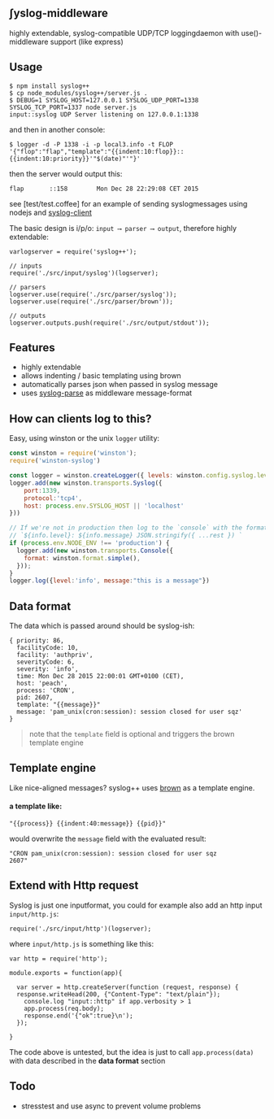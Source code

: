 ## ʃyslog-middleware

highly extendable, syslog-compatible UDP/TCP loggingdaemon with use()-middleware support (like express)

## Usage 

    $ npm install syslog++
    $ cp node_modules/syslog++/server.js .
    $ DEBUG=1 SYSLOG_HOST=127.0.0.1 SYSLOG_UDP_PORT=1338 SYSLOG_TCP_PORT=1337 node server.js
    input::syslog UDP Server listening on 127.0.0.1:1338

and then in another console:

    $ logger -d -P 1338 -i -p local3.info -t FLOP '{"flop":"flap","template":"{{indent:10:flop}}::{{indent:10:priority}}'"$(date)"'"}'

then the server would output this:

    flap       ::158        Mon Dec 28 22:29:08 CET 2015

see [test/test.coffee] for an example of sending syslogmessages using nodejs and [syslog-client](https://npmjs.org/syslog-client)

The basic design is i/p/o: `input ⟶ parser ⟶ output`, therefore highly extendable:

    varlogserver = require('syslog++');

    // inputs
    require('./src/input/syslog')(logserver);

    // parsers
    logserver.use(require('./src/parser/syslog'));
    logserver.use(require('./src/parser/brown'));

    // outputs
    logserver.outputs.push(require('./src/output/stdout'));

## Features

* highly extendable
* allows indenting / basic templating using brown
* automatically parses json when passed in syslog message
* uses [syslog-parse](https://npmjs.org/syslog-parse) as middleware message-format

## How can clients log to this?

Easy, using winston or the unix `logger` utility:

```javascript
const winston = require('winston');
require('winston-syslog')

const logger = winston.createLogger({ levels: winston.config.syslog.levels })
logger.add(new winston.transports.Syslog({
    port:1339,
    protocol:'tcp4',
    host: process.env.SYSLOG_HOST || 'localhost'
}))

// If we're not in production then log to the `console` with the format:
// `${info.level}: ${info.message} JSON.stringify({ ...rest }) `
if (process.env.NODE_ENV !== 'production') {
  logger.add(new winston.transports.Console({
    format: winston.format.simple(),
  }));
}
logger.log({level:'info', message:"this is a message"})
```


## Data format

The data which is passed around should be syslog-ish:

    { priority: 86,
      facilityCode: 10,
      facility: 'authpriv',
      severityCode: 6,
      severity: 'info',
      time: Mon Dec 28 2015 22:00:01 GMT+0100 (CET),
      host: 'peach',
      process: 'CRON',
      pid: 2607,
      template: "{{message}}"
      message: 'pam_unix(cron:session): session closed for user sqz' 
    }

> note that the `template` field is optional and triggers the brown template engine

## Template engine 

Like nice-aligned messages?
syslog++ uses [brown](https://npmjs.org/brown) as a template engine.

#### a template like:

    "{{process}} {{indent:40:message}} {{pid}}"

would overwrite the `message` field with the evaluated result:

    "CRON pam_unix(cron:session): session closed for user sqz              2607"

## Extend with Http request

Syslog is just one inputformat, you could for example also add an http input `input/http.js`:
    
    require('./src/input/http')(logserver);

where `input/http.js` is something like this:
 
    var http = require('http');

    module.exports = function(app){

      var server = http.createServer(function (request, response) {
      response.writeHead(200, {"Content-Type": "text/plain"});
        console.log "input::http" if app.verbosity > 1
        app.process(req.body);
        response.end('{"ok":true}\n');
      });
    
    }

The code above is untested, but the idea is just to call `app.process(data)` with data described in the __data format__ section 

## Todo 

* stresstest and use async to prevent volume problems
